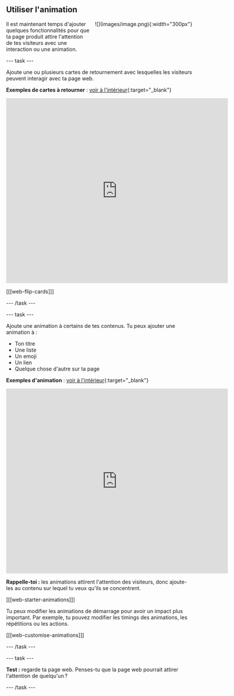 ## Utiliser l'animation

<div style="display: flex; flex-wrap: wrap">
<div style="flex-basis: 200px; flex-grow: 1; margin-right: 15px;">
Il est maintenant temps d'ajouter quelques fonctionnalités pour que ta page produit attire l'attention de tes visiteurs avec une interaction ou une animation.
</div>
<div>
![](images/image.png){:width="300px"}
</div>
</div>

\--- task ---

Ajoute une ou plusieurs cartes de retournement avec lesquelles les visiteurs peuvent interagir avec ta page web.

**Exemples de cartes à retourner** : [voir à l'intérieur](https://editor.raspberrypi.org/fr-FR/projects/flip-card-examples){:target="_blank"}

<div>
<iframe src="https://editor.raspberrypi.org/en/embed/viewer/flip-card-examples" width="600" height="500" frameborder="0" marginwidth="0" marginheight="0" allowfullscreen> </iframe>
</div>

[[[web-flip-cards]]]

\--- /task ---

\--- task ---

Ajoute une animation à certains de tes contenus. Tu peux ajouter une animation à :

- Ton titre
- Une liste
- Un emoji
- Un lien
- Quelque chose d'autre sur ta page

**Exemples d'animation** : [voir à l'intérieur](https://editor.raspberrypi.org/fr-FR/projects/animation-examples){:target="_blank"}

<div>
<iframe src="https://editor.raspberrypi.org/en/embed/viewer/animation-examples" width="600" height="500" frameborder="0" marginwidth="0" marginheight="0" allowfullscreen> </iframe>
</div>

**Rappelle-toi :** les animations attirent l'attention des visiteurs, donc ajoute-les au contenu sur lequel tu veux qu'ils se concentrent.

[[[web-starter-animations]]]

Tu peux modifier les animations de démarrage pour avoir un impact plus important. Par exemple, tu pouvez modifier les timings des animations, les répétitions ou les actions.

[[[web-customise-animations]]]

\--- /task ---

\--- task ---

**Test :** regarde ta page web. Penses-tu que la page web pourrait attirer l'attention de quelqu'un ?

\--- /task ---
